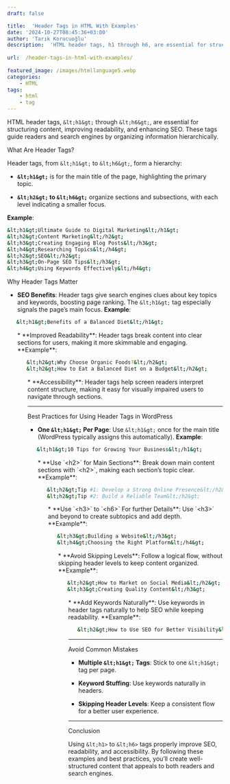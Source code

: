 ```yaml
---
draft: false

title:  'Header Tags in HTML With Examples'
date: '2024-10-27T08:45:36+03:00'
author: 'Tarık Korucuoğlu'
description:  'HTML header tags, h1 through h6, are essential for structuring content, improving readability, and enhancing SEO. ' 
 
url:  /header-tags-in-html-with-examples/
 
featured_image: /images/htmllanguage5.webp
categories:
    - HTML
tags:
    - html
    - tag
---
```



HTML header tags, `&lt;h1&gt;` through `&lt;h6&gt;`, are essential for structuring content, improving readability, and enhancing SEO. These tags guide readers and search engines by organizing information hierarchically.



What Are Header Tags?



Header tags, from `&lt;h1&gt;` to `&lt;h6&gt;`, form a hierarchy:


* **`&lt;h1&gt;`** is for the main title of the page, highlighting the primary topic.

* **`&lt;h2&gt;` to `&lt;h6&gt;`** organize sections and subsections, with each level indicating a smaller focus.




**Example**:


```bash
&lt;h1&gt;Ultimate Guide to Digital Marketing&lt;/h1&gt;
&lt;h2&gt;Content Marketing&lt;/h2&gt;
&lt;h3&gt;Creating Engaging Blog Posts&lt;/h3&gt;
&lt;h4&gt;Researching Topics&lt;/h4&gt;
&lt;h2&gt;SEO&lt;/h2&gt;
&lt;h3&gt;On-Page SEO Tips&lt;/h3&gt;
&lt;h4&gt;Using Keywords Effectively&lt;/h4&gt;
```



Why Header Tags Matter


* **SEO Benefits**: Header tags give search engines clues about key topics and keywords, boosting page ranking. The `&lt;h1&gt;` tag especially signals the page’s main focus. **Example**:



```bash
   &lt;h1&gt;Benefits of a Balanced Diet&lt;/h1&gt;
```


<!-- wp:list {"ordered":true,"start":2} -->
<ol start="2" class="wp-block-list">* **Improved Readability**: Header tags break content into clear sections for users, making it more skimmable and engaging. **Example**:



```bash
   &lt;h2&gt;Why Choose Organic Foods?&lt;/h2&gt;
   &lt;h2&gt;How to Eat a Balanced Diet on a Budget&lt;/h2&gt;
```


<!-- wp:list {"ordered":true,"start":3} -->
<ol start="3" class="wp-block-list">* **Accessibility**: Header tags help screen readers interpret content structure, making it easy for visually impaired users to navigate through sections.



<!-- wp:separator -->
<hr class="wp-block-separator has-alpha-channel-opacity"/>
<!-- /wp:separator -->


Best Practices for Using Header Tags in WordPress


* **One `&lt;h1&gt;` Per Page**: Use `&lt;h1&gt;` once for the main title (WordPress typically assigns this automatically). **Example**:



```bash
   &lt;h1&gt;10 Tips for Growing Your Business&lt;/h1&gt;
```


<!-- wp:list {"ordered":true,"start":2} -->
<ol start="2" class="wp-block-list">* **Use `&lt;h2&gt;` for Main Sections**: Break down main content sections with `&lt;h2&gt;`, making each section’s topic clear. **Example**:



```bash
   &lt;h2&gt;Tip #1: Develop a Strong Online Presence&lt;/h2&gt;
   &lt;h2&gt;Tip #2: Build a Reliable Team&lt;/h2&gt;
```


<!-- wp:list {"ordered":true,"start":3} -->
<ol start="3" class="wp-block-list">* **Use `&lt;h3>` to `&lt;h6>` For further Details**: Use `&lt;h3>` and beyond to create subtopics and add depth. **Example**:



```bash
   &lt;h3&gt;Building a Website&lt;/h3&gt;
   &lt;h4&gt;Choosing the Right Platform&lt;/h4&gt;
```


<!-- wp:list {"ordered":true,"start":4} -->
<ol start="4" class="wp-block-list">* **Avoid Skipping Levels**: Follow a logical flow, without skipping header levels to keep content organized. **Example**:



```bash
   &lt;h2&gt;How to Market on Social Media&lt;/h2&gt;
   &lt;h3&gt;Creating Quality Content&lt;/h3&gt;
```


<!-- wp:list {"ordered":true,"start":5} -->
<ol start="5" class="wp-block-list">* **Add Keywords Naturally**: Use keywords in header tags naturally to help SEO while keeping readability. **Example**:



```bash
   &lt;h2&gt;How to Use SEO for Better Visibility&lt;/h2&gt;
```


<!-- wp:separator -->
<hr class="wp-block-separator has-alpha-channel-opacity"/>
<!-- /wp:separator -->


Avoid Common Mistakes


* **Multiple `&lt;h1&gt;` Tags**: Stick to one `&lt;h1&gt;` tag per page.

* **Keyword Stuffing**: Use keywords naturally in headers.

* **Skipping Header Levels**: Keep a consistent flow for a better user experience.



<!-- wp:separator -->
<hr class="wp-block-separator has-alpha-channel-opacity"/>
<!-- /wp:separator -->


Conclusion



Using `&lt;h1>` to `&lt;h6>` tags properly improve SEO, readability, and accessibility. By following these examples and best practices, you’ll create well-structured content that appeals to both readers and search engines.
